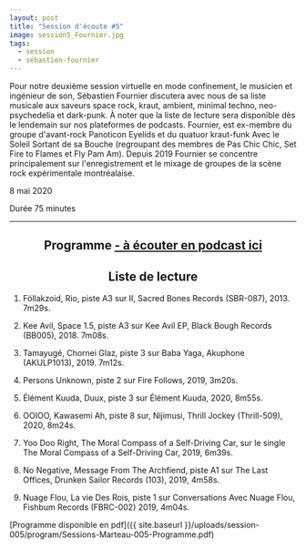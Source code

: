 ```yaml
---
layout: post
title: "Session d'écoute #5"
image: session5_Fournier.jpg
tags:
  - session
  - sébastien-fournier
---
```

Pour notre deuxième session virtuelle en mode confinement, le musicien et ingénieur de son, Sébastien Fournier discutera avec nous de sa liste musicale aux saveurs space rock, kraut, ambient, minimal techno, neo-psychedelia et dark-punk. À noter que la liste de lecture sera disponible dès le lendemain sur nos plateformes de podcasts. Fournier, est ex-membre du groupe d'avant-rock Panoticon Eyelids et du quatuor kraut-funk Avec le Soleil Sortant de sa Bouche (regroupant des membres de Pas Chic Chic, Set Fire to Flames et Fly Pam Am). Depuis 2019 Fournier se concentre principalement sur l'enregistrement et le mixage de groupes de la scène rock expérimentale montréalaise.


8 mai  2020

Durée 75 minutes

<!-- Sur Facebook: https://www.facebook.com/sessionsmarteau/ -->



<div id="programme"></div>
<hr>

<h2 style="text-align: center;">
Programme <a href="https://sessionsmarteau.com/musique/#podcasts">- à écouter en podcast ici</a>
</h2>

<h2 style="text-align: center;">
Liste de lecture
</h2>


1. Föllakzoid, Rio, piste A3 sur II, Sacred Bones Records (SBR-087), 2013. 7m29s.

2. Kee Avil, Space 1.5, piste A3 sur Kee Avil EP, Black Bough Records (BB005), 2018. 7m08s.

3. Tamayugé, Chornei Glaz, piste 3 sur Baba Yaga, Akuphone (AKULP1013), 2019. 7m12s.

4. Persons Unknown, piste 2 sur Fire Follows, 2019, 3m20s.

5. Élément Kuuda, Duux, piste 3 sur Élément Kuuda, 2020, 8m55s.

6. OOIOO, Kawasemi Ah, piste 8 sur, Nijimusi, Thrill Jockey (Thrill-509), 2020, 8m24s.

7. Yoo Doo Right, The Moral Compass of a Self-Driving Car, sur le single The Moral Compass of a Self-Driving Car, 2019, 6m39s.

8. No Negative, Message From The Archfiend, piste A1 sur The Last Offices, Drunken Sailor Records (103), 2019, 4m58s. 

9. Nuage Flou, La vie Des Rois, piste 1 sur Conversations Avec Nuage Flou, Fishbum Records (FBRC-002) 2019, 4m04s. 




[Programme disponible en pdf]({{ site.baseurl }}/uploads/session-005/program/Sessions-Marteau-005-Programme.pdf)


